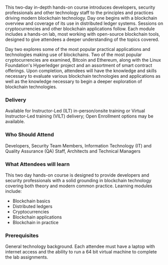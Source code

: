 <!-- Blockchain Foundation -->

This two-day in-depth hands-on course introduces developers, security professionals and other technology staff to the principles and practices driving modern blockchain technology. Day one begins with a blockchain overview and coverage of its use in distributed ledger systems. Sessions on cryptocurrencies and other blockchain applications follow. Each module includes a hands-on lab, most working with open-source blockchain tools, designed to give attendees a deeper understanding of the topics covered.

Day two explores some of the most popular practical applications and technologies making use of blockchains. Two of the most popular cryptocurrencies are examined, Bitcoin and Ethereum, along with the Linux Foundation's Hyperledger project and an assortment of smart contract offerings. Upon completion, attendees will have the knowledge and skills necessary to evaluate various blockchain technologies and applications as well as the knowledge necessary to begin a deeper exploration of blockchain technologies.


### Delivery

Available for Instructor-Led (ILT) in-person/onsite training or Virtual Instructor-Led training (VILT) delivery; Open Enrollment options may be available.


### Who Should Attend

Developers, Security Team Members, Information Technology (IT) and Quality Assurance (QA) Staff, Architects and Technical Managers


### What Attendees will learn

This two day hands-on course is designed to provide developers and security professionals with a solid grounding in
blockchain technology covering both theory and modern common practice. Learning modules include:

- Blockchain basics
- Distributed ledgers
- Cryptocurrencies
- Blockchain applications
- Blockchain in practice


### Prerequisites

General technology background. Each attendee must have a laptop with internet access and the ability to run a 64 bit
virtual machine to complete the lab assignments.
